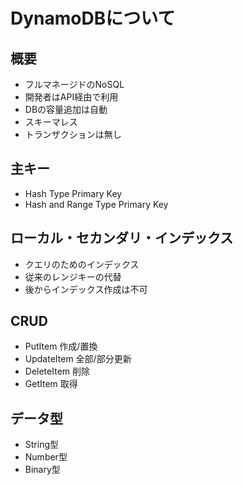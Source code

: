 # DynamoDBについて

## 概要
- フルマネージドのNoSQL
- 開発者はAPI経由で利用
- DBの容量追加は自動
- スキーマレス
- トランザクションは無し

## 主キー
- Hash Type Primary Key
- Hash and Range Type Primary Key

## ローカル・セカンダリ・インデックス

- クエリのためのインデックス
- 従来のレンジキーの代替
- 後からインデックス作成は不可

## CRUD
- PutItem 作成/置換
- UpdateItem 全部/部分更新
- DeleteItem 削除
- GetItem 取得

## データ型
- String型
- Number型
- Binary型
